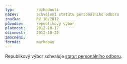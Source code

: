 ```yaml
---
typ:          rozhodnutí
název:        Schválení statutu personálního odboru
značka:       RV 10/2012
původce:      republikový výbor
platnost:     2012-10-17
účinnost:     2012-10-22
zmocnění:     
formát:       markdown
---
```

Republikový výbor schvaluje [statut personálního odboru](https://www.pirati.cz/rules/stpo).
